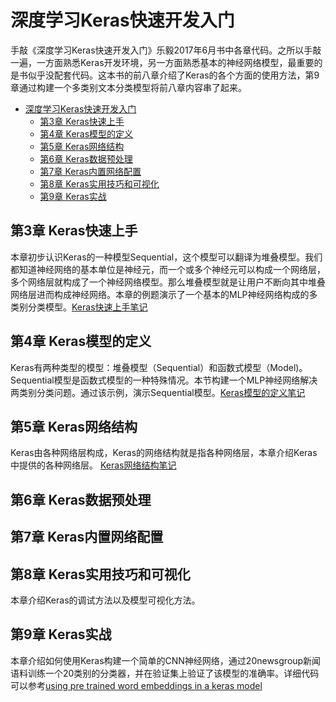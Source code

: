 # 深度学习Keras快速开发入门

手敲《深度学习Keras快速开发入门》乐毅2017年6月书中各章代码。之所以手敲一遍，一方面熟悉Keras开发环境，另一方面熟悉基本的神经网络模型，最重要的是书似乎没配套代码。这本书的前八章介绍了Keras的各个方面的使用方法，第9章通过构建一个多类别文本分类模型将前八章内容串了起来。

<!-- TOC -->

- [深度学习Keras快速开发入门](#深度学习keras快速开发入门)
    - [第3章 Keras快速上手](#第3章-keras快速上手)
    - [第4章 Keras模型的定义](#第4章-keras模型的定义)
    - [第5章 Keras网络结构](#第5章-keras网络结构)
    - [第6章 Keras数据预处理](#第6章-keras数据预处理)
    - [第7章 Keras内置网络配置](#第7章-keras内置网络配置)
    - [第8章 Keras实用技巧和可视化](#第8章-keras实用技巧和可视化)
    - [第9章 Keras实战](#第9章-keras实战)

<!-- /TOC -->

## 第3章 Keras快速上手

本章初步认识Keras的一种模型Sequential，这个模型可以翻译为堆叠模型。我们都知道神经网络的基本单位是神经元，而一个或多个神经元可以构成一个网络层，多个网络层就构成了一个神经网络模型。那么堆叠模型就是让用户不断向其中堆叠网络层进而构成神经网络。本章的例题演示了一个基本的MLP神经网络构成的多类别分类模型。[Keras快速上手笔记](https://github.com/baiziyuandyufei/start_keras/blob/master/Chap3/Chap3%20Keras%E5%BF%AB%E9%80%9F%E4%B8%8A%E6%89%8B.ipynb)

## 第4章 Keras模型的定义

Keras有两种类型的模型：堆叠模型（Sequential）和函数式模型（Model)。Sequential模型是函数式模型的一种特殊情况。本节构建一个MLP神经网络解决两类别分类问题。通过该示例，演示Sequential模型。[Keras模型的定义笔记](https://github.com/baiziyuandyufei/start_keras/blob/master/Chap4/Chap4%20Keras%E6%A8%A1%E5%9E%8B%E7%9A%84%E5%AE%9A%E4%B9%89.ipynb)

## 第5章 Keras网络结构

Keras由各种网络层构成，Keras的网络结构就是指各种网络层，本章介绍Keras中提供的各种网络层。
[Keras网络结构笔记](https://github.com/baiziyuandyufei/start_keras/blob/master/Chap5/Chap5%20Keras%E7%BD%91%E7%BB%9C%E7%BB%93%E6%9E%84.md)

## 第6章 Keras数据预处理

## 第7章 Keras内置网络配置

## 第8章 Keras实用技巧和可视化

本章介绍Keras的调试方法以及模型可视化方法。

## 第9章 Keras实战

本章介绍如何使用Keras构建一个简单的CNN神经网络，通过20newsgroup新闻语料训练一个20类别的分类器，并在验证集上验证了该模型的准确率。详细代码可以参考[using pre trained word embeddings in a keras model](https://blog.keras.io/using-pre-trained-word-embeddings-in-a-keras-model.html?spm=a2c4e.11153959.blogcont221681.21.4ec062f0OhwRQk)
